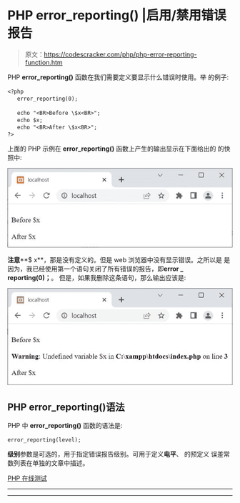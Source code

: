 # PHP error_reporting() |启用/禁用错误报告

> 原文：<https://codescracker.com/php/php-error-reporting-function.htm>

PHP **error_reporting()** 函数在我们需要定义要显示什么错误时使用。举 的例子:

```
<?php
   error_reporting(0);

   echo "<BR>Before \$x<BR>";
   echo $x;
   echo "<BR>After \$x<BR>";
?>
```

上面的 PHP 示例在 **error_reporting()** 函数上产生的输出显示在下面给出的 的快照中:

![php error reporting function](img/f505d4892665310a86c511bd2b5a14c6.png)

**注意****$ x**，那是没有定义的。但是 web 浏览器中没有显示错误。之所以是 是因为，我已经使用第一个语句关闭了所有错误的报告，即**error _ reporting(0)；**。 但是，如果我删除这条语句，那么输出应该是:

![php error reporting turn off error](img/c30ff32d4229739a483729b67f7524d3.png)

## PHP error_reporting()语法

PHP 中 **error_reporting()** 函数的语法是:

```
error_reporting(level);
```

**级别**参数是可选的，用于指定错误报告级别。可用于定义**电平**、 的预定义 误差常数列表在单独的文章中描述。

[PHP 在线测试](/exam/showtest.php?subid=8)

* * *

* * *